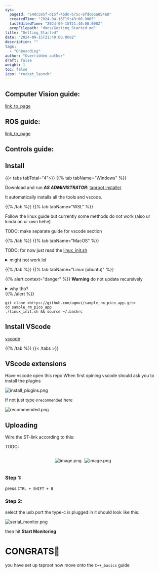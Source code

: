 ```yaml
---
sys:
  pageId: "54dc585f-d15f-45d0-b75c-8fdc66a854a8"
  createdTime: "2024-04-16T19:43:00.000Z"
  lastEditedTime: "2024-09-15T21:40:00.000Z"
  propFilepath: "docs/Getting_Started.md"
title: "Getting_Started"
date: "2024-09-15T21:40:00.000Z"
description: ""
tags:
  - "Onboarding"
author: "Overridden author"
draft: false
weight: 1
toc: false
icon: "rocket_launch"
---
```


## Computer Vision guide:

[link_to_page](86d45bc0-388b-4d26-8848-44f255f73d0e)

## ROS guide:

[link_to_page](3c76c1de-ec8f-46d6-8b0a-294005edc2d5)

## Controls guide:

## Install

{{< tabs tabTotal="4">}}
{{% tab tabName="Windows" %}}

Download and run _**AS ADMINISTRATOR**_: [taproot installer](https://github.com/Thornbots/TeachingFreshies/releases/tag/1.0)

It automatically installs all the tools and vscode.

{{% /tab %}}
{{% tab tabName="WSL" %}}

Follow the linux guide but currently some methods do not work (also ur kinda on ur own hehe)

TODO: make separate guide for vscode section

{{% /tab %}}
{{% tab tabName="MacOS" %}}

TODO: for now just read the [linux_init.sh](https://github.com/agmui/sample_rm_pico_app/blob/main/linux_init.sh)

<details>
<summary>might not work lol</summary>

`brew install libusb pkg-config`

Next install: [vscode](https://code.visualstudio.com/Download)

</details>

{{% /tab %}}
{{% tab tabName="Linux (ubuntu)" %}}

{{% alert context="danger" %}}
**Warning** do not update recursively
<details>
<summary>why tho?</summary>
There are some submodules that may go on for a while (like tinyusb) and I highly
recommend you don't need to get them.
If you want to see what submodules I update just look in `linux_init.sh`
</details>
{{% /alert %}}

```shell
git clone <https://github.com/agmui/sample_rm_pico_app.git>
cd sample_rm_pico_app
./linux_init.sh && source ~/.bashrc
```

## Install VScode

[vscode](https://code.visualstudio.com/Download)

{{% /tab %}}
{{< /tabs >}}

## VScode extensions

Have vscode open this repo
When first opining vscode should ask you to install the plugins

![install_plugins.png](https://prod-files-secure.s3.us-west-2.amazonaws.com/d518164a-d88e-44d1-a4ee-3adb3bd8bce0/89bd30f0-1825-4e77-867b-0a41ce370880/install_plugins.png?X-Amz-Algorithm=AWS4-HMAC-SHA256&X-Amz-Content-Sha256=UNSIGNED-PAYLOAD&X-Amz-Credential=ASIAZI2LB4667J7OPZTO%2F20250327%2Fus-west-2%2Fs3%2Faws4_request&X-Amz-Date=20250327T100836Z&X-Amz-Expires=3600&X-Amz-Security-Token=IQoJb3JpZ2luX2VjENr%2F%2F%2F%2F%2F%2F%2F%2F%2F%2FwEaCXVzLXdlc3QtMiJHMEUCICybCaR2XGiM4reNpHPbJe3mRmxFi%2BFXHyJ80rFC7hYiAiEA97Dgl%2Bv6AqMyhonArIJEWan1Qhm8qriDHSc2SrVTRbUq%2FwMIQxAAGgw2Mzc0MjMxODM4MDUiDLN4cV3j%2BEiHe7%2FknSrcA203NVXvbuj8nwo0iGgzmtWHieesY%2Fkfei89Vxte%2B4ODB67ftz8IRhJlAP4M1z4jfqO3UnAV4yhOSXiJCSx473T2b7N7wxxRf1X2HGaBWClAo7906OZm4KrPMNitd87HpunGv0pJIqdPVB%2BzpjtxcAEEH5%2FvD1N%2BuMaIuSc6DSezoPJMBVCNtNHglnCWkRXmBaPA5qXFIfkLwbfMnfCoWoF8CZx%2BDMKvBgO0tpj7jGFj0Wu%2FuEAVF1UzIFWPTHc4k0Mjrb9nzVav98fSHnnTnpe8JVnmRm4aa6DJ9gFDbt2K3VDfnuCc4GkZJP9cNUjbENF5ZyApjGXzxFDswgkdGdiyvJHbLDrlahn%2Ff3db746aNk0lKiy7Cnk5Iatk0u77va0r2vWxqomIrJ2SJ%2FCZFHcLPit2sIIlyFkFpugq9jV%2Bc70jvSPWYffD5DHwYQedwfZtAIRuZjd%2Fzrbcgj01zYJokTNmvGTk09w%2Bq8uzTbi2CJKBtkd5duYGzOJfJpyRl7MFq9Ti%2B9xe7RkmqfSy9CzezkVeMM7Kv5A2Rp50lHAqW%2F3WL3MhM7Ebcf1EfD%2FR%2B9ifSN4foyvkwnqtV3RVpL6d%2FGwbN4u1tZ6QxUdFYDhKVLagh0iP53pmKy2bML6%2FlL8GOqUBHxVgKkbt%2BC%2FOEvu2E40BkmBUAtBQ9sSFMqhtd11Xk40zU3HfyFUx4ZTteDf3jGx1hQ8tLWcPmGLU8jfpuVD91qsi6lwLfQrZQJq2hCUIfXRBtbd1XYIG8u6byQr8XP37X8mqVoyG9b4AmeNpLC4hfC%2BytI9v018guisJL7QVsdhSJDcd%2BAnkP0eu1t7eH4W%2FFR7MylPWAB2UaUfcVH%2F68RnAXI3%2B&X-Amz-Signature=0143365c9963835130a31b747e3f366c6140de2fd859e8fdb4798576edbebba8&X-Amz-SignedHeaders=host&x-id=GetObject)

If not just type `@recommended` here  

![recommended.png](https://prod-files-secure.s3.us-west-2.amazonaws.com/d518164a-d88e-44d1-a4ee-3adb3bd8bce0/61e661e9-5d85-4dfc-be0d-8d2097a5e793/recommended.png?X-Amz-Algorithm=AWS4-HMAC-SHA256&X-Amz-Content-Sha256=UNSIGNED-PAYLOAD&X-Amz-Credential=ASIAZI2LB4667J7OPZTO%2F20250327%2Fus-west-2%2Fs3%2Faws4_request&X-Amz-Date=20250327T100836Z&X-Amz-Expires=3600&X-Amz-Security-Token=IQoJb3JpZ2luX2VjENr%2F%2F%2F%2F%2F%2F%2F%2F%2F%2FwEaCXVzLXdlc3QtMiJHMEUCICybCaR2XGiM4reNpHPbJe3mRmxFi%2BFXHyJ80rFC7hYiAiEA97Dgl%2Bv6AqMyhonArIJEWan1Qhm8qriDHSc2SrVTRbUq%2FwMIQxAAGgw2Mzc0MjMxODM4MDUiDLN4cV3j%2BEiHe7%2FknSrcA203NVXvbuj8nwo0iGgzmtWHieesY%2Fkfei89Vxte%2B4ODB67ftz8IRhJlAP4M1z4jfqO3UnAV4yhOSXiJCSx473T2b7N7wxxRf1X2HGaBWClAo7906OZm4KrPMNitd87HpunGv0pJIqdPVB%2BzpjtxcAEEH5%2FvD1N%2BuMaIuSc6DSezoPJMBVCNtNHglnCWkRXmBaPA5qXFIfkLwbfMnfCoWoF8CZx%2BDMKvBgO0tpj7jGFj0Wu%2FuEAVF1UzIFWPTHc4k0Mjrb9nzVav98fSHnnTnpe8JVnmRm4aa6DJ9gFDbt2K3VDfnuCc4GkZJP9cNUjbENF5ZyApjGXzxFDswgkdGdiyvJHbLDrlahn%2Ff3db746aNk0lKiy7Cnk5Iatk0u77va0r2vWxqomIrJ2SJ%2FCZFHcLPit2sIIlyFkFpugq9jV%2Bc70jvSPWYffD5DHwYQedwfZtAIRuZjd%2Fzrbcgj01zYJokTNmvGTk09w%2Bq8uzTbi2CJKBtkd5duYGzOJfJpyRl7MFq9Ti%2B9xe7RkmqfSy9CzezkVeMM7Kv5A2Rp50lHAqW%2F3WL3MhM7Ebcf1EfD%2FR%2B9ifSN4foyvkwnqtV3RVpL6d%2FGwbN4u1tZ6QxUdFYDhKVLagh0iP53pmKy2bML6%2FlL8GOqUBHxVgKkbt%2BC%2FOEvu2E40BkmBUAtBQ9sSFMqhtd11Xk40zU3HfyFUx4ZTteDf3jGx1hQ8tLWcPmGLU8jfpuVD91qsi6lwLfQrZQJq2hCUIfXRBtbd1XYIG8u6byQr8XP37X8mqVoyG9b4AmeNpLC4hfC%2BytI9v018guisJL7QVsdhSJDcd%2BAnkP0eu1t7eH4W%2FFR7MylPWAB2UaUfcVH%2F68RnAXI3%2B&X-Amz-Signature=4287a8135799f0f2c7b6f09626b688dea6fc1ccdbcabce5138559fc2ac64a774&X-Amz-SignedHeaders=host&x-id=GetObject)

## Uploading

Wire the ST-link according to this:

TODO:

<div style="display: flex;flex-direction: row; column-gap:10px; max-width: 630px;justify-content: center;">
<div>

![image.png](https://prod-files-secure.s3.us-west-2.amazonaws.com/d518164a-d88e-44d1-a4ee-3adb3bd8bce0/210ecb78-1116-4d7b-b9b7-2292f66fa2c2/image.png?X-Amz-Algorithm=AWS4-HMAC-SHA256&X-Amz-Content-Sha256=UNSIGNED-PAYLOAD&X-Amz-Credential=ASIAZI2LB466TSTPN5HS%2F20250327%2Fus-west-2%2Fs3%2Faws4_request&X-Amz-Date=20250327T100837Z&X-Amz-Expires=3600&X-Amz-Security-Token=IQoJb3JpZ2luX2VjENr%2F%2F%2F%2F%2F%2F%2F%2F%2F%2FwEaCXVzLXdlc3QtMiJGMEQCICxtjJUcz8%2BJBzGOgNcZL69XIWle%2F47cjbQnW9tbbxYiAiBwR%2FZ9QGy75x1gGZm8pbs%2BQMYSnyIOGzcwRjBc%2Bz5vySr%2FAwhDEAAaDDYzNzQyMzE4MzgwNSIMITJSGNoKAaOZ6lwAKtwDkBrT6MDvotpdhllikR0XZaRI9CAkI9B2VmaOXOqnlNGrGEqmCKvSrywJ7ivFeYXUXAVMmWxm4mt5vaADQTeKURTWF07f%2FIsdbful%2BCjxAU1F%2FVaSnAY0NestxpnL%2F6QyV4bZSEL5nm78y4TGm6lqp9YrGZLcO8lwOlLWKuUzWknTLH1wyqiQtM46%2F2B31PvvXbJU1xt9LIpNGT6ZZ16330DVgogdMhho2BFQuE%2Bf57jTfwyXKv66aOSdiR7quarGMTu3r8rP%2FNd9nYPddforgulEIPQ7x0fW7%2F0ryHyLCSJpYQ00rnIr4TY%2FZjSsnBZk%2FnpNCmAbiFpZzDlPIEus90i1hzxbOxE%2BPCiumo94ulz6XcLoDkXRIwa%2BNJ%2BNAgpwLLrfvWen1XPCnKhXnT0rou31yAoh3I2d%2FJb62YLNb2irrK97%2Ftahm11yuyUxI8PwtYnE5%2FJYfg3H%2BPDivIy0a08hy0U%2BqQZq5SFj0EzpA6RhGjaFfjkRTudBUTe73mBC2dWEcSFz84mQ0QEnrhuizgtNIoJoqox%2FTFqL%2BA%2BfyowGEcSeCrL01O2UBAELw3WFb%2BLTYmI%2BKoSKNjnXZlLQHsJNoqNtJiY4JakkyXYO8ncXId8MsZe5Ukj2O7gwvL%2BUvwY6pgF0Ww%2FsdJn5Rx3iG5UD6fduwIzQMPca6nX0Vv0RzOKL%2BOAB7%2BeNTjRmGOVyrQZK7s3zCQGB4mYRiWEVHS0YocyPfIYMkzeJ8JfEdIIQ5gNoLHV0RTSv%2FACVyFqF%2Fmkv6%2Bg1GTwDzyXlJr5ijobPnb4n9eQMG3ShcNJzmRWnxgki3zKmV6e0pI%2FlDON4%2FRAJl%2B2qN7EFFVRWeTVf06Of85wdMnt4QWcd&X-Amz-Signature=7b14bf62c81acd9b8f26101202829aa8b0782233e1ce87752e15d45b561a2d96&X-Amz-SignedHeaders=host&x-id=GetObject)

</div>
<div>

![image.png](https://prod-files-secure.s3.us-west-2.amazonaws.com/d518164a-d88e-44d1-a4ee-3adb3bd8bce0/33a0fd0f-8ca6-4a86-8e09-26e95ded1fff/image.png?X-Amz-Algorithm=AWS4-HMAC-SHA256&X-Amz-Content-Sha256=UNSIGNED-PAYLOAD&X-Amz-Credential=ASIAZI2LB466UHMBOZQ6%2F20250327%2Fus-west-2%2Fs3%2Faws4_request&X-Amz-Date=20250327T100838Z&X-Amz-Expires=3600&X-Amz-Security-Token=IQoJb3JpZ2luX2VjENr%2F%2F%2F%2F%2F%2F%2F%2F%2F%2FwEaCXVzLXdlc3QtMiJGMEQCIHhmw55Z6RTBhFs44k%2BXy6nj%2Bhf21QYbVBmMGAL3wXPOAiBRA02AbEwFO9p%2FpPbtMgwmLAT1H%2FET0wjkbSh%2FPjjlDir%2FAwhDEAAaDDYzNzQyMzE4MzgwNSIM6pjeBzZe7fE8vTTIKtwDEZ0559hiKicDn7Z80cV9R%2BDbn7eZG3IgGf6BVd1M6RwJIp5SZfeF20yLvpVRjUXsCCyIFa6ciE6RP4XWAYjvWatpGC%2FeTcBVrmFOJmHnVMBMd5%2Fqq2a4eGS%2B%2FVeCdzen72ZyoMdJ5bz3bMaEB%2FB%2FoIUlLNigYHbPimfhTxTTbuF3IHtMKqB27Az7wZlAalam6PWUI3%2BRWwci%2BtX%2BP3miJNe%2FXBQNWFDKte6yE%2BdxbjLaUnmLBxFNAod4sU8Jp04BUUZDPcV2QClZxRs%2FkbFC2IPYV0qdMob2JSh70IskREK1JK4WO3MIOsz4NifVsmPGaUcSvxXm9jDdTG79PKRI4H11eb3k9%2Fj8bOEkMnRwAYNxgqbP7f1YHWtfQ598L2tVCLBf2kEUMt7%2BDr4ArMy3TyYkVcDcEffpHmJzx%2FeJxfnIZMF3hmM827pIarj10XDb7kt6YIQCytysolS1GQBbk2xWUTl%2FhXQ02JcRyiSLek1DLzio6YnIIBVtzh40mrldkCX9YPCYnyDtNMWK5Ich0yHHaZ8h%2FTSDAR161kqiSKlR6YtDJ8fhciR8f%2BlP%2FwZrFJ8Y%2F8CxXPX%2BDIoerGJ0Ss1rtx4FFBmG8IhDEEdjmKnMGkqDUcgp2rkXQ3kw5b2UvwY6pgEkfXP96EQ%2Bd1lMitFLUwkUPowFgLdxDlf%2B4oI2H07wMt13X%2B2BNVZ1AHBTlNjdn9SuZJdtZ9NYHU4l0u7lEs8JqLOF%2Fthx8yipklvSAHBB2NKCsPxDbTVoUsfwTF6jLEkIVHecpzPnVzME1A9QmmNIYTtgGBAOIqNobav%2FBtIHEd4mp%2BoPiZPfsU24s%2FvGYubxsCxycVvyxn8YPern19GuBFDJaqcY&X-Amz-Signature=2c53c9979df96f8fd754864dd49691cc6c569f6fb2a8cfb63df987f8c751e521&X-Amz-SignedHeaders=host&x-id=GetObject)

</div>
</div>

### Step 1:

press `CTRL + SHIFT + B`

### Step 2:

select the usb port the type-c is plugged in it should look like this:

![serial_monitor.png](https://prod-files-secure.s3.us-west-2.amazonaws.com/d518164a-d88e-44d1-a4ee-3adb3bd8bce0/f03f4774-05d4-4393-b6a0-d5efb6d315ab/serial_monitor.png?X-Amz-Algorithm=AWS4-HMAC-SHA256&X-Amz-Content-Sha256=UNSIGNED-PAYLOAD&X-Amz-Credential=ASIAZI2LB4667J7OPZTO%2F20250327%2Fus-west-2%2Fs3%2Faws4_request&X-Amz-Date=20250327T100836Z&X-Amz-Expires=3600&X-Amz-Security-Token=IQoJb3JpZ2luX2VjENr%2F%2F%2F%2F%2F%2F%2F%2F%2F%2FwEaCXVzLXdlc3QtMiJHMEUCICybCaR2XGiM4reNpHPbJe3mRmxFi%2BFXHyJ80rFC7hYiAiEA97Dgl%2Bv6AqMyhonArIJEWan1Qhm8qriDHSc2SrVTRbUq%2FwMIQxAAGgw2Mzc0MjMxODM4MDUiDLN4cV3j%2BEiHe7%2FknSrcA203NVXvbuj8nwo0iGgzmtWHieesY%2Fkfei89Vxte%2B4ODB67ftz8IRhJlAP4M1z4jfqO3UnAV4yhOSXiJCSx473T2b7N7wxxRf1X2HGaBWClAo7906OZm4KrPMNitd87HpunGv0pJIqdPVB%2BzpjtxcAEEH5%2FvD1N%2BuMaIuSc6DSezoPJMBVCNtNHglnCWkRXmBaPA5qXFIfkLwbfMnfCoWoF8CZx%2BDMKvBgO0tpj7jGFj0Wu%2FuEAVF1UzIFWPTHc4k0Mjrb9nzVav98fSHnnTnpe8JVnmRm4aa6DJ9gFDbt2K3VDfnuCc4GkZJP9cNUjbENF5ZyApjGXzxFDswgkdGdiyvJHbLDrlahn%2Ff3db746aNk0lKiy7Cnk5Iatk0u77va0r2vWxqomIrJ2SJ%2FCZFHcLPit2sIIlyFkFpugq9jV%2Bc70jvSPWYffD5DHwYQedwfZtAIRuZjd%2Fzrbcgj01zYJokTNmvGTk09w%2Bq8uzTbi2CJKBtkd5duYGzOJfJpyRl7MFq9Ti%2B9xe7RkmqfSy9CzezkVeMM7Kv5A2Rp50lHAqW%2F3WL3MhM7Ebcf1EfD%2FR%2B9ifSN4foyvkwnqtV3RVpL6d%2FGwbN4u1tZ6QxUdFYDhKVLagh0iP53pmKy2bML6%2FlL8GOqUBHxVgKkbt%2BC%2FOEvu2E40BkmBUAtBQ9sSFMqhtd11Xk40zU3HfyFUx4ZTteDf3jGx1hQ8tLWcPmGLU8jfpuVD91qsi6lwLfQrZQJq2hCUIfXRBtbd1XYIG8u6byQr8XP37X8mqVoyG9b4AmeNpLC4hfC%2BytI9v018guisJL7QVsdhSJDcd%2BAnkP0eu1t7eH4W%2FFR7MylPWAB2UaUfcVH%2F68RnAXI3%2B&X-Amz-Signature=64f892a23f21b38983261d682cf1acc1614a02bd12ca42a1f0617e99d89f8ac6&X-Amz-SignedHeaders=host&x-id=GetObject)

then hit **Start Monitoring**

# CONGRATS🎉

you have set up taproot now move onto the `C++_basics` guide
